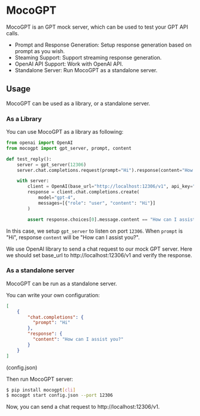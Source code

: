 # MocoGPT

MocoGPT is an GPT mock server, which can be used to test your GPT API calls.

* Prompt and Response Generation: Setup response generation based on prompt as you wish.
* Steaming Support: Support streaming response generation.
* OpenAI API Support: Work with OpenAI API.
* Standalone Server: Run MocoGPT as a standalone server.

## Usage

MocoGPT can be used as a library, or a standalone server.

### As a Library

You can use MocoGPT as a library as following:

```python
from openai import OpenAI
from mocogpt import gpt_server, prompt, content

def test_reply():
    server = gpt_server(12306)
    server.chat.completions.request(prompt="Hi").response(content="How can I assist you?")

    with server:
        client = OpenAI(base_url="http://localhost:12306/v1", api_key="sk-123456789")
        response = client.chat.completions.create(
            model="gpt-4",
            messages=[{"role": "user", "content": "Hi"}]
        )

        assert response.choices[0].message.content == "How can I assist you?"
```

In this case, we setup `gpt_server` to listen on port `12306`. When `prompt` is "Hi", response `content` will be "How can I assist you?".

We use OpenAI library to send a chat request to our mock GPT server. 
Here we should set base_url to http://localhost:12306/v1 and verify the response.

### As a standalone server

MocoGPT can be run as a standalone server.

You can write your own configuration:
```json
[
    {
        "chat.completions": {
          "prompt": "Hi"
        },
        "response": {
          "content": "How can I assist you?"
        }
    }
]
```
(config.json)
    
Then run MocoGPT server:

```bash
$ pip install mocogpt[cli]
$ mocogpt start config.json --port 12306
```

Now, you can send a chat request to http://localhost:12306/v1.


